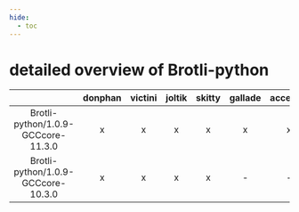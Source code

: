 ```yaml
---
hide:
  - toc
---
```


detailed overview of Brotli-python
==================================

| |donphan|victini|joltik|skitty|gallade|accelgor|swalot|doduo|
| :---: | :---: | :---: | :---: | :---: | :---: | :---: | :---: | :---: |
|Brotli-python/1.0.9-GCCcore-11.3.0|x|x|x|x|x|x|x|x|
|Brotli-python/1.0.9-GCCcore-10.3.0|x|x|x|x|-|-|x|x|
